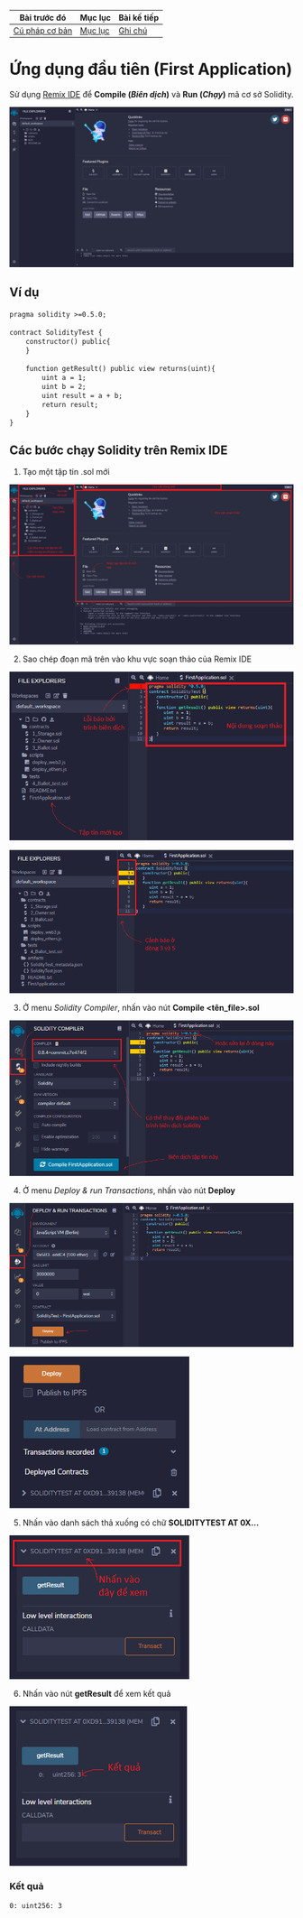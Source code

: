 |Bài trước đó|Mục lục|Bài kế tiếp|
|---|---|---|
|[Cú pháp cơ bản](3_BasicSyntax.md)|[Mục lục](README.md)|[Ghi chú](5_Comments.md)|

# Ứng dụng đầu tiên (First Application)

Sử dụng [Remix IDE](https://remix.ethereum.org/) để **Compile (*Biên dịch*)** và **Run (*Chạy*)** mã cơ sở Solidity.

![Hinh1](Images/Bai4/Hinh1.png)

## Ví dụ

```solidity
pragma solidity >=0.5.0;

contract SolidityTest {
    constructor() public{
    }

    function getResult() public view returns(uint){
        uint a = 1;
        uint b = 2;
        uint result = a + b;
        return result;
    }
}
```

## Các bước chạy Solidity trên Remix IDE

1. Tạo một tập tin .sol mới

![Hinh2](Images/Bai4/Hinh2.png)

2. Sao chép đoạn mã trên vào khu vực soạn thảo của Remix IDE

![Hinh3](Images/Bai4/Hinh3.png)

![Hinh4](Images/Bai4/Hinh4.png)

3. Ở menu *Solidity Compiler*, nhấn vào nút **Compile <tên_file>.sol**

![Hinh5](Images/Bai4/Hinh5.png)

4. Ở menu *Deploy & run Transactions*, nhấn vào nút **Deploy**

![Hinh6](Images/Bai4/Hinh6.png)

![Hinh7](Images/Bai4/Hinh7.png)

5. Nhấn vào danh sách thả xuống có chữ **SOLIDITYTEST AT 0X...**

![Hinh8](Images/Bai4/Hinh8.png)

6. Nhấn vào nút **getResult** để xem kết quả

![Hinh9](Images/Bai4/Hinh9.png)

### Kết quả

```
0: uint256: 3
```
